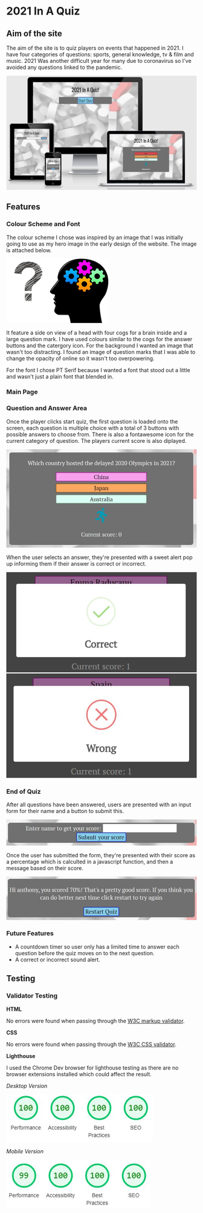 # **2021 In A Quiz**
## **Aim of the site**
The aim of the site is to quiz players on events that happened in 2021. I have four categories of questions: sports, general knowledge, tv & film and music. 2021 Was another difficult year for many due to coronavirus so I've avoided any questions linked to the pandemic.

![Am I responsive screentshot](docs/screenshots/am-i-responsive.jpg)

## **Features**

### **Colour Scheme and Font**

The colour scheme I chose was inspired by an image that I was initially going to use as my hero image in the early design of the website. The image is attached below.

![Unused Hero Image](docs/screenshots/unused-hero-image.png)

It feature a side on view of a head with four cogs for a brain inside and a large question mark. I have used colours similar to the cogs for the answer buttons and the catergory icon. For the background I wanted an image that wasn't too distracting. I found an image of question marks that I was able to change the opacity of online so it wasn't too overpowering.

For the font I chose PT Serif because I wanted a font that stood out a little and wasn't just a plain font that blended in.

### **Main Page**

### **Question and Answer Area**

Once the player clicks start quiz, the first question is loaded onto the screen, each question is multiple choice with a total of 3 buttons with possible answers to choose from. There is also a fontawesome icon for the current category of question. The players current score is also diplayed.

![Question Answer Area](docs/screenshots/question-answer-area.jpg)

When the user selects an answer, they're presented with a sweet alert pop up informing them if their answer is correct or incorrect.

![Correct Answer](docs/screenshots/correct-answer.jpg)
![Incorrect Answer](docs/screenshots/incorrect-answer.jpg)

### **End of Quiz**

After all questions have been answered, users are presented with an input form for their name and a button to submit this.

![Submission Form](docs/screenshots/submission-form.jpg)

Once the user has submitted the form, they're presented with their score as a percentage which is calculted in a javascript function, and then a message based on their score.

![End of Quiz Message](docs/screenshots/final-score-message.jpg)

### **Future Features**

* A countdown timer so user only has a limited time to answer each question before the quiz moves on to the next question.
* A correct or incorrect sound alert.

## **Testing**

### **Validator Testing**

**HTML**

No errors were found when passing through the [W3C markup validator](https://validator.w3.org/).

**CSS**

No errors were found when passing through the [W3C CSS validator](https://jigsaw.w3.org/css-validator/).

**Lighthouse**

I used the Chrome Dev browser for lighthouse testing as there are no browser extensions installed which could affect the result.

*Desktop Version*

![Desktop Lighthouse Test](docs/screenshots/lighthouse-desktop-test.jpg)

*Mobile Version*

![Mobile Lighthouse Test](docs/screenshots/lighthouse-mobile-test.jpg)